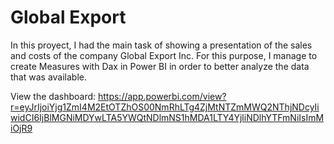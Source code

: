 # Global Export
In this proyect, I had the main task of showing a presentation of the sales and costs of the company Global Export Inc.
For this purpose, I manage to create Measures with Dax in Power BI in order to better analyze the data that was available.

View the dashboard: https://app.powerbi.com/view?r=eyJrIjoiYjg1ZmI4M2EtOTZhOS00NmRhLTg4ZjMtNTZmMWQ2NThjNDcyIiwidCI6IjBlMGNiMDYwLTA5YWQtNDlmNS1hMDA1LTY4YjliNDlhYTFmNiIsImMiOjR9
